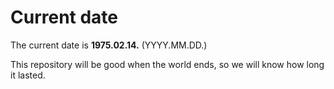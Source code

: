 # Current date

The current date is **1975.02.14.** (YYYY.MM.DD.)

This repository will be good when the world ends, so we will know how long it lasted.